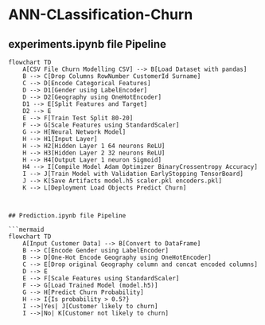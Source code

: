 # ANN-CLassification-Churn

## experiments.ipynb file Pipeline

```mermaid
flowchart TD
    A[CSV File Churn Modelling CSV] --> B[Load Dataset with pandas]
    B --> C[Drop Columns RowNumber CustomerId Surname]
    C --> D[Encode Categorical Features]
    D --> D1[Gender using LabelEncoder]
    D --> D2[Geography using OneHotEncoder]
    D1 --> E[Split Features and Target]
    D2 --> E
    E --> F[Train Test Split 80-20]
    F --> G[Scale Features using StandardScaler]
    G --> H[Neural Network Model]
    H --> H1[Input Layer]
    H --> H2[Hidden Layer 1 64 neurons ReLU]
    H --> H3[Hidden Layer 2 32 neurons ReLU]
    H --> H4[Output Layer 1 neuron Sigmoid]
    H4 --> I[Compile Model Adam Optimizer BinaryCrossentropy Accuracy]
    I --> J[Train Model with Validation EarlyStopping TensorBoard]
    J --> K[Save Artifacts model.h5 scaler.pkl encoders.pkl]
    K --> L[Deployment Load Objects Predict Churn]



## Prediction.ipynb file Pipeline

```mermaid
flowchart TD
    A[Input Customer Data] --> B[Convert to DataFrame]
    B --> C[Encode Gender using LabelEncoder]
    B --> D[One-Hot Encode Geography using OneHotEncoder]
    C --> E[Drop original Geography column and concat encoded columns]
    D --> E
    E --> F[Scale Features using StandardScaler]
    F --> G[Load Trained Model (model.h5)]
    G --> H[Predict Churn Probability]
    H --> I{Is probability > 0.5?}
    I -->|Yes| J[Customer likely to churn]
    I -->|No| K[Customer not likely to churn]
